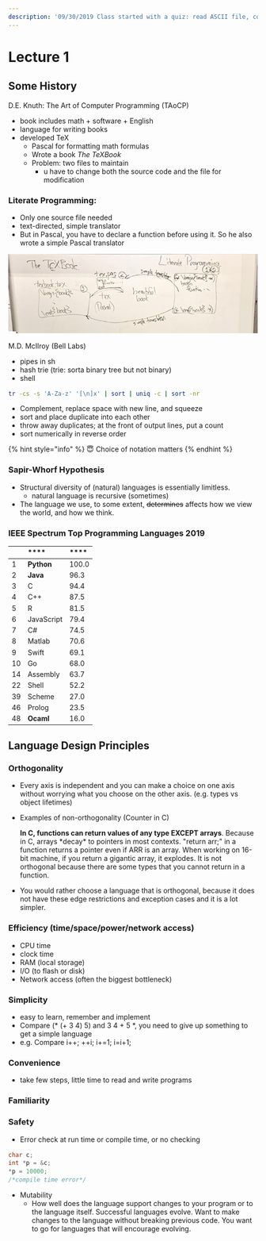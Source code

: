 ```yaml
---
description: '09/30/2019 Class started with a quiz: read ASCII file, count words'
---
```


# Lecture 1

## Some History

D.E. Knuth: The Art of Computer Programming \(TAoCP\)

* book includes math + software + English
* language for writing books
* developed TeX
  * Pascal for formatting math formulas
  * Wrote a book _The TeXBook_
  * Problem: two files to maintain
    * u have to change both the source code and the file for modification 

### **Literate Programming:**

* Only one source file needed 
* text-directed, simple translator 
* But in Pascal, you have to declare a function before using it. So he also wrote a simple Pascal translator

![](.gitbook/assets/72370131_1445671168921236_5011755036569501696_n.jpg)

M.D. McIlroy \(Bell Labs\)

* pipes in sh
* hash trie \(trie: sorta binary tree but not binary\)
* shell 

```bash
tr -cs -s 'A-Za-z' '[\n]x' | sort | uniq -c | sort -nr
```

* Complement, replace space with new line, and squeeze
* sort and place duplicate into each other
* throw away duplicates; at the front of output lines, put a count
* sort numerically in reverse order

{% hint style="info" %}
😇 Choice of notation matters
{% endhint %}

### **Sapir-Whorf Hypothesis**

* Structural diversity of \(natural\) languages is essentially limitless.
  * natural language is recursive \(sometimes\)
* The language we use, to some extent, ~~determines~~ affects how we view the world, and how we think.

### IEEE Spectrum Top Programming Languages 2019

|  | \*\*\*\* | \*\*\*\* |
| :--- | :--- | :--- |
| 1 | **Python** | 100.0 |
| 2 | **Java** | 96.3 |
| 3 | C | 94.4 |
| 4 | C++ | 87.5 |
| 5 | R | 81.5 |
| 6 | JavaScript | 79.4 |
| 7 | C\# | 74.5 |
| 8 | Matlab | 70.6 |
| 9 | Swift | 69.1 |
| 10 | Go | 68.0 |
| 14 | Assembly | 63.7 |
| 22 | Shell | 52.2 |
| 39 | Scheme | 27.0 |
| 46 | Prolog | 23.5 |
| 48 | **Ocaml** | 16.0 |

## Language Design Principles

### **Orthogonality**

* Every axis is independent and you can make a choice on one axis without worrying what you choose on the other axis. \(e.g. types vs object lifetimes\)
* Examples of non-orthogonality \(Counter in C\)

  **In C, functions can return values of any type EXCEPT arrays**. Because in C, arrays \*decay\* to pointers in most contexts. "return arr;" in a function returns a pointer even if ARR is an array. When working on 16-bit machine, if you return a gigantic array, it explodes. It is not orthogonal because there are some types that you cannot return in a function.

* You would rather choose a language that is orthogonal, because it does not have these edge restrictions and exception cases and it is a lot simpler. 

### Efficiency \(time/space/power/network access\)

* CPU time
* clock time
* RAM \(local storage\)
* I/O \(to flash or disk\)
* Network access \(often the biggest bottleneck\)

### Simplicity 

* easy to learn, remember and implement
* Compare \(\* \(+ 3 4\) 5\) and 3 4 + 5 \*, you need to give up something to get a simple language
* e.g. Compare i++; ++i; i+=1; i=i+1;

### Convenience

* take few steps, little time to read and write programs

### Familiarity

### Safety

* Error check at run time or compile time, or no checking

```cpp
char c;
int *p = &c;
*p = 10000;
/*compile time error*/
```

* Mutability
  * How well does the language support changes to your program or to the language itself. Successful languages evolve. Want to make changes to the language without breaking previous code. You want to go for languages that will encourage evolving.



